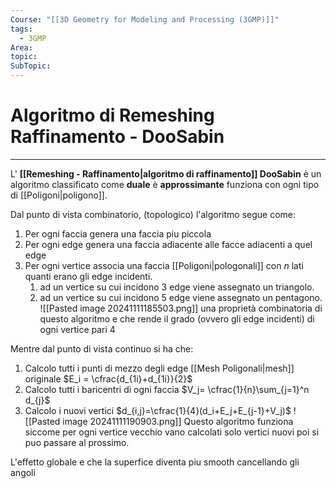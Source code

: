 ```yaml
---
Course: "[[3D Geometry for Modeling and Processing (3GMP)]]"
tags:
  - 3GMP
Area: 
topic: 
SubTopic:
---
```


# Algoritmo di Remeshing Raffinamento - DooSabin
---
L' __[[Remeshing - Raffinamento|algoritmo di raffinamento]] DooSabin__  è un algoritmo classificato come __duale__ è __approssimante__ funziona con ogni tipo di [[Poligoni|poligono]].

Dal punto di vista combinatorio, (topologico) l'algoritmo segue come:
1. Per ogni faccia genera una faccia piu piccola
2. Per ogni edge genera una faccia adiacente alle facce adiacenti a quel edge
3. Per  ogni vertice associa una faccia [[Poligoni|pologonali]] con $n$ lati quanti erano gli edge incidenti.
	1. ad un vertice su cui incidono $3$ edge viene assegnato un triangolo.
	2. ad un vertice su cui incidono $5$ edge viene assegnato un pentagono.
![[Pasted image 20241111185503.png]]
una proprietà combinatoria di questo algoritmo e che rende il grado (ovvero gli edge incidenti) di ogni vertice pari $4$ 


Mentre dal punto di vista continuo si ha che:
1. Calcolo tutti i punti di mezzo degli edge [[Mesh Poligonali|mesh]] originale $E_i = \cfrac{d_{1i}+d_{1i}}{2}$ 
2. Calcolo tutti i baricentri di ogni  faccia $V_j= \cfrac{1}{n}\sum_{j=1}^n d_{j}$
3. Calcolo i nuovi vertici $d_{i,j}=\cfrac{1}{4}(d_i+E_j+E_{j-1}+V_j)$
![[Pasted image 20241111190903.png]]
Questo algoritmo funziona siccome per ogni vertice vecchio vano calcolati solo vertici nuovi poi si puo passare al prossimo. 



L'effetto globale e che la superfice diventa piu smooth cancellando gli angoli